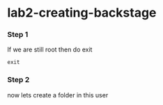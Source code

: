 # lab2-creating-backstage
### Step 1
If we are still root then do exit 
```
exit
```
### Step 2
now lets create a folder in this user 
```

```
